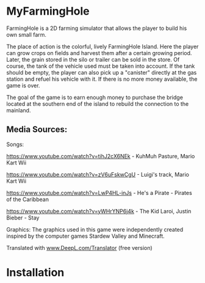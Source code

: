 # MyFarmingHole

FarmingHole is a 2D farming simulator that allows the player to build his own small farm.

The place of action is the colorful, lively FarmingHole Island. Here the player can grow crops on fields and harvest them after a certain growing period. Later, the grain stored in the silo or trailer can be sold in the store. Of course, the tank of the vehicle used must be taken into account. If the tank should be empty, the player can also pick up a "canister" directly at the gas station and refuel his vehicle with it. If there is no more money available, the game is over.

The goal of the game is to earn enough money to purchase the bridge located at the southern end of the island to rebuild the connection to the mainland.

## Media Sources:

Songs:

https://www.youtube.com/watch?v=tihJ2cX6NEk - KuhMuh Pasture, Mario Kart Wii

https://www.youtube.com/watch?v=zV6uFskwCgU - Luigi's track, Mario Kart Wii

https://www.youtube.com/watch?v=LwP4HL-inJs - He's a Pirate - Pirates of the Caribbean

https://www.youtube.com/watch?v=yWHrYNP6j4k - The Kid Laroi, Justin Bieber - Stay


Graphics: 
The graphics used in this game were independently created inspired by the computer games Stardew Valley and Minecraft.

Translated with www.DeepL.com/Translator (free version)

# Installation

